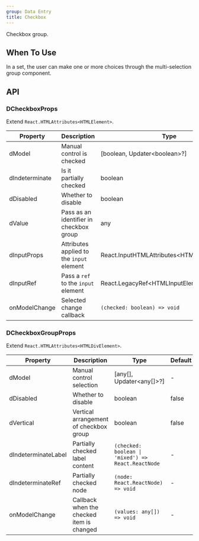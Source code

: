 ```yaml
---
group: Data Entry
title: Checkbox
---
```


Checkbox group.

## When To Use

In a set, the user can make one or more choices through the multi-selection group component.

## API

### DCheckboxProps

Extend `React.HTMLAttributes<HTMLElement>`.

<!-- prettier-ignore-start -->
| Property | Description | Type | Default | 
| --- | --- | --- | --- | 
| dModel | Manual control is checked | [boolean, Updater\<boolean\>?] | - |
| dIndeterminate | Is it partially checked | boolean | false |
| dDisabled | Whether to disable | boolean | false |
| dValue | Pass as an identifier in checkbox group | any  | - |
| dInputProps | Attributes applied to the `input` element | React.InputHTMLAttributes\<HTMLInputElement\>  | - |
| dInputRef | Pass a `ref` to the `input` element | React.LegacyRef\<HTMLInputElement\>  | - |
| onModelChange | Selected change callback | `(checked: boolean) => void` | - |
<!-- prettier-ignore-end -->

### DCheckboxGroupProps

Extend `React.HTMLAttributes<HTMLDivElement>`.

<!-- prettier-ignore-start -->
| Property | Description | Type | Default | 
| --- | --- | --- | --- | 
| dModel | Manual control selection | [any[], Updater\<any[]\>?] | - |
| dDisabled | Whether to disable | boolean | false |
| dVertical | Vertical arrangement of checkbox group | boolean | false |
| dIndeterminateLabel | Partially checked label content | `(checked: boolean \| 'mixed') => React.ReactNode` | - |
| dIndeterminateRef | Partially checked node | `(node: React.ReactNode) => void` | - |
| onModelChange | Callback when the checked item is changed | `(values: any[]) => void` | - |
<!-- prettier-ignore-end -->
